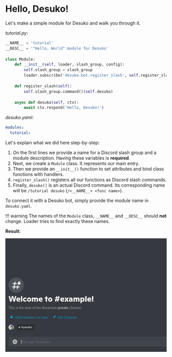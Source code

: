 # Hello, Desuko!

Let's make a simple module for Desuko and walk you through it.

*tutorial.py*:
```python
__NAME__ = 'tutorial'
__DESC__ = '"Hello, World" module for Desuko'

class Module:
    def __init__(self, loader, slash_group, config):
        self.slash_group = slash_group
        loader.subscribe('desuko.bot.register_slash', self.register_slash)

    def register_slash(self):
        self.slash_group.command()(self.desuko)

    async def desuko(self, ctx):
        await ctx.respond('Hello, Desuko!')
```

*desuko.yaml*:
```yaml
modules:
  tutorial:
```

Let's explain what we did here step-by-step:

1. On the first lines we provide a name for a Discord slash group and a module description. Having these variables is **required**.
2. Next, we create a `Module` class. It represents our main entry.
3. Then we provide an `__init__()` function to set attributes and bind class functions with handlers.
4. `register_slash()` registers all our functions as Discord slash commands.
5. Finally, `desuko()` is an actual Discord command. Its corresponding name will be `/tutorial desuko` (`/<__NAME__> <func name>`).

To connect it with a Desuko bot, simply provide the module name in `desuko.yaml`.

!!! warning
    The names of the `Module` class, `__NAME__` and `__DESC__` should **not** change. Loader tries to find exactly these names.

**Result:**

![Result in Discord](files/HelloDesukoExample.gif)
